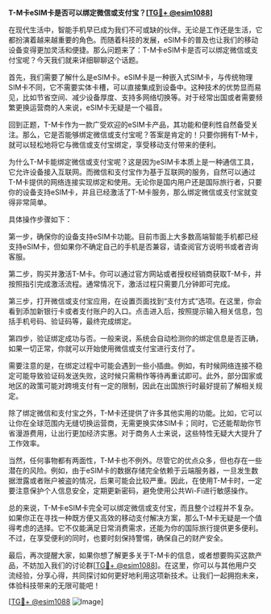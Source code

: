 **T-M卡eSIM卡是否可以绑定微信或支付宝？[[TG💪+ @esim1088](https://t.me/s/esim1088)]**

在现代生活中，智能手机早已成为我们不可或缺的伙伴。无论是工作还是生活，它都扮演着越来越重要的角色。而随着科技的发展，eSIM卡的普及也让我们的移动设备变得更加灵活和便捷。那么问题来了：T-M卡eSIM卡是否可以绑定微信或支付宝呢？今天我们就来详细聊聊这个话题。

首先，我们需要了解什么是eSIM卡。eSIM卡是一种嵌入式SIM卡，与传统物理SIM卡不同，它不需要实体卡槽，可以直接集成到设备中。这种技术的优势显而易见，比如节省空间、减少设备厚度、支持多网络切换等。对于经常出国或者需要频繁更换运营商的人来说，eSIM卡无疑是一个福音。

回到正题，T-M卡作为一款广受欢迎的eSIM卡产品，其功能和便利性自然备受关注。那么，它是否能够绑定微信或支付宝呢？答案是肯定的！只要你拥有T-M卡，就可以轻松地将它与微信或支付宝绑定，享受移动支付带来的便利。

为什么T-M卡能绑定微信或支付宝呢？这是因为eSIM卡本质上是一种通信工具，它允许设备接入互联网。而微信和支付宝作为基于互联网的服务，自然可以通过T-M卡提供的网络连接实现绑定和使用。无论你是国内用户还是国际旅行者，只要你的设备支持eSIM卡，并且已经激活了T-M卡服务，那么绑定微信或支付宝就变得非常简单。

具体操作步骤如下：

第一步，确保你的设备支持eSIM卡功能。目前市面上大多数高端智能手机都已经支持eSIM卡，但如果你不确定自己的手机是否兼容，请查阅官方说明书或者咨询客服。

第二步，购买并激活T-M卡。你可以通过官方网站或者授权经销商获取T-M卡，并按照指引完成激活流程。通常情况下，激活过程只需要几分钟即可完成。

第三步，打开微信或支付宝应用，在设置页面找到“支付方式”选项。在这里，你会看到添加新银行卡或者支付账户的入口。点击进入后，按照提示输入相关信息，包括手机号码、验证码等，最终完成绑定。

第四步，验证绑定成功与否。一般来说，系统会自动检测你的绑定信息是否正确，如果一切正常，你就可以开始使用微信或支付宝进行支付了。

需要注意的是，在绑定过程中可能会遇到一些小插曲。例如，有时候网络连接不稳定可能导致验证码发送失败，这时候只需稍作等待再重试即可。此外，部分国家或地区的政策可能对跨境支付有一定的限制，因此在出国旅行时最好提前了解相关规定。

除了绑定微信和支付宝之外，T-M卡还提供了许多其他实用的功能。比如，它可以让你在全球范围内无缝切换运营商，无需更换实体SIM卡；同时，它还能帮助你节省漫游费用，让出行更加经济实惠。对于商务人士来说，这些特性无疑大大提升了工作效率。

当然，任何事物都有两面性，T-M卡也不例外。尽管它的优点众多，但也存在一些潜在的风险。例如，由于eSIM卡的数据存储完全依赖于云端服务器，一旦发生数据泄露或者账户被盗的情况，后果可能会比较严重。因此，在使用T-M卡时，一定要注意保护个人信息安全，定期更新密码，避免使用公共Wi-Fi进行敏感操作。

总的来说，T-M卡eSIM卡完全可以绑定微信或支付宝，而且整个过程并不复杂。如果你正在寻找一种既方便又高效的移动支付解决方案，那么T-M卡无疑是一个值得考虑的选择。它不仅能满足日常消费需求，还能为你的国际旅行提供更多便利。不过，在享受便利的同时，也要时刻保持警惕，确保自己的财产安全。

最后，再次提醒大家，如果你想了解更多关于T-M卡的信息，或者想要购买这款产品，不妨加入我们的讨论群[[TG💪+ @esim1088](https://t.me/s/esim1088)]。在这里，你可以与其他用户交流经验，分享心得，共同探讨如何更好地利用这项新技术。让我们一起拥抱未来，体验科技带来的无限可能吧！

[[TG💪+ @esim1088](https://t.me/s/esim1088) ![Image](https://i.postimg.cc/4NQfJmqS/Snipaste-2025-05-13-00-14-12.png)]